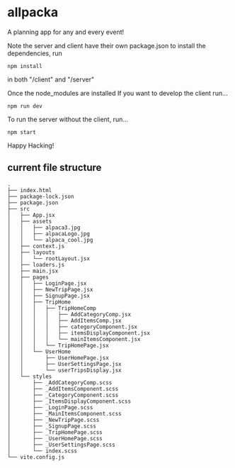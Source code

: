 # allpacka
A planning app for any and every event!

Note the server and client have their own package.json
to install the dependencies, run

    npm install
    
in both "/client" and "/server"

Once the node_modules are installed
If you want to develop the client run...

    npm run dev

To run the server without the client, run...

    npm start
    
Happy Hacking!


## current file structure 

````
.
├── index.html
├── package-lock.json
├── package.json
├── src
│   ├── App.jsx
│   ├── assets
│   │   ├── alpaca3.jpg
│   │   ├── alpacaLogo.jpg
│   │   └── alpaca_cool.jpg
│   ├── context.js
│   ├── layouts
│   │   └── rootLayout.jsx
│   ├── loaders.js
│   ├── main.jsx
│   ├── pages
│   │   ├── LoginPage.jsx
│   │   ├── NewTripPage.jsx
│   │   ├── SignupPage.jsx
│   │   ├── TripHome
│   │   │   ├── TripHomeComp
│   │   │   │   ├── AddCategoryComp.jsx
│   │   │   │   ├── AddItemsComp.jsx
│   │   │   │   ├── categoryComponent.jsx
│   │   │   │   ├── itemsDisplayComponent.jsx
│   │   │   │   └── mainItemsComponent.jsx
│   │   │   └── TripHomePage.jsx
│   │   └── UserHome
│   │       ├── UserHomePage.jsx
│   │       ├── UserSettingsPage.jsx
│   │       └── userTripsDisplay.jsx
│   └── styles
│       ├── _AddCategoryComp.scss
│       ├── _AddItemsComponent.scss
│       ├── _CategoryComponent.scss
│       ├── _ItemsDisplayComponent.scss
│       ├── _LoginPage.scss
│       ├── _MainItemsComponent.scss
│       ├── _NewTripPage.scss
│       ├── _SignupPage.scss
│       ├── _TripHomePage.scss
│       ├── _UserHomePage.scss
│       ├── _UserSettingsPage.scss
│       └── index.scss
└── vite.config.js
   ````
